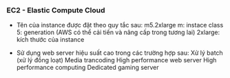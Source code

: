 ### EC2 - Elastic Compute Cloud
- Tên của instance được đặt theo quy tắc sau:
m5.2xlarge
m: instace class
5: generation (AWS có thể cải tiến và nâng cấp trong tương lai)
2xlarge: kích thước của instance

- Sử dụng web server hiệu suất cao trong các trường hợp sau:
Xử lý batch (xử lý đồng loạt)
Media trancoding
High performance web server
High performance computing
Dedicated gaming server

